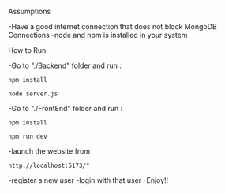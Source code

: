 Assumptions

  -Have a good internet connection that does not block MongoDB Connections
  -node and npm is installed in your system

  
How to Run

  -Go to "./Backend" folder and run :
  ```
  npm install
  ```
  ```
  node server.js
  ```
  
  -Go to "./FrontEnd" folder and run : 
  ```
  npm install
  ```
  ```
  npm run dev
  ```

  -launch the website from 
  ```
  http://localhost:5173/"
  ```
  -register a new user
  -login with that user
  -Enjoy!!
